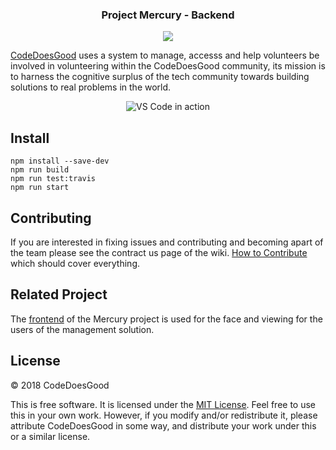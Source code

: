 <div>
    <h3 align="center">Project Mercury - Backend</h3>
    <p align="center">
    <a href="https://travis-ci.org/CodeDoesGood/MercuryBack"><img src="https://img.shields.io/travis/CodeDoesGood/MercuryBack/develop.svg?style=flat-square"></a>
    </p>
</div>



[CodeDoesGood](http://codedoesgood.org/) uses a system to manage, accesss and help volunteers be involved in volunteering within the CodeDoesGood community, its mission is to harness the cognitive surplus of the tech community towards building solutions to real problems in the world.

<p align="center">
  <img alt="VS Code in action" src="https://i.imgur.com/6K1SnL4.png">
</p>

## Install
    npm install --save-dev
    npm run build
    npm run test:travis
    npm run start

## Contributing

If you are interested in fixing issues and contributing and becoming apart of the team please see the contract us page of the wiki. [How to Contribute](https://github.com/CodeDoesGood/business/wiki/*-Contact-Us) which should cover everything.

## Related Project
The [frontend](https://github.com/CodeDoesGood/MercuryFront) of the Mercury project is used for the face and viewing for the users of the management solution.



## License

&copy; 2018 CodeDoesGood

This is free software. It is licensed under the [MIT License](http://opensource.org/licenses/MIT). Feel free to use this in your own work. However, if you modify and/or redistribute it, please attribute CodeDoesGood in some way, and distribute your work under this or a similar license.